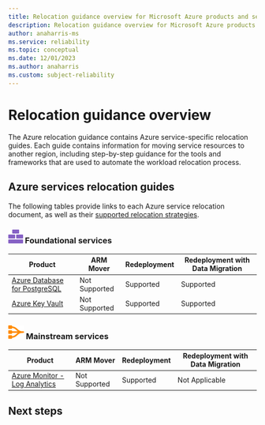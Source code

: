```yaml
---
title: Relocation guidance overview for Microsoft Azure products and services
description: Relocation guidance overview for Microsoft Azure products and services. View Azure service specific relocation guides.
author: anaharris-ms
ms.service: reliability
ms.topic: conceptual
ms.date: 12/01/2023
ms.author: anaharris
ms.custom: subject-reliability
---
```


# Relocation guidance overview 

The Azure relocation guidance contains Azure service-specific relocation guides. Each guide contains information for moving service resources to another region, including step-by-step guidance for the tools and frameworks that are used to automate the workload relocation process.


## Azure services relocation guides

The following tables provide links to each Azure service relocation document, as well as their [supported relocation strategies](relocation-overview.md#relocation-strategies).

### ![An icon that signifies this service is foundational.](./media/relocation/icon-foundational.svg) Foundational services 

| **Product**  | **ARM Mover** | **Redeployment**| **Redeployment with Data Migration**|
| --- | --- | --- | --- | 
[Azure Database for PostgreSQL](./relocation-postgresql-flexible-server.md)|	Not Supported | Supported | Supported |
[Azure Key Vault]()|	Not Supported | Supported | Supported |

### ![An icon that signifies this service is mainstream.](./media/relocation/icon-mainstream.svg) Mainstream services

| **Product**  | **ARM Mover** | **Redeployment**| **Redeployment with Data Migration**|
| --- | --- | --- | --- | 
[Azure Monitor - Log Analytics]()|Not Supported | Supported | Not Applicable |


## Next steps


